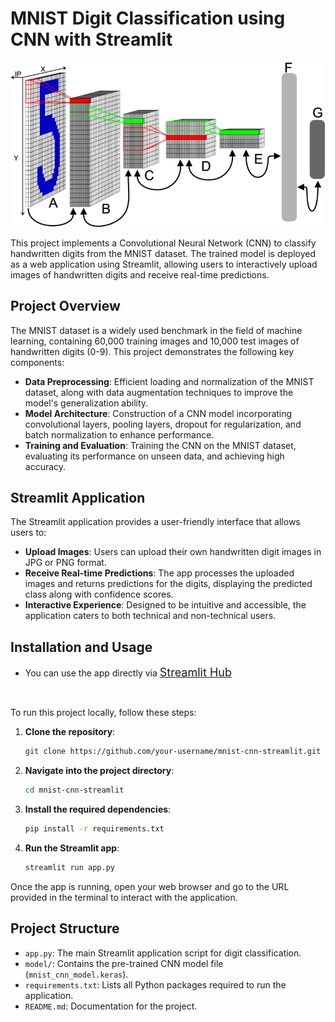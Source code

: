 # MNIST Digit Classification using CNN with Streamlit

<p align="center">
    <img src="image.png" alt="Project Cover Image" width="600"/>
</p>

This project implements a Convolutional Neural Network (CNN) to classify handwritten digits from the MNIST dataset. The trained model is deployed as a web application using Streamlit, allowing users to interactively upload images of handwritten digits and receive real-time predictions.

## Project Overview

The MNIST dataset is a widely used benchmark in the field of machine learning, containing 60,000 training images and 10,000 test images of handwritten digits (0-9). This project demonstrates the following key components:

- **Data Preprocessing**: Efficient loading and normalization of the MNIST dataset, along with data augmentation techniques to improve the model's generalization ability.
- **Model Architecture**: Construction of a CNN model incorporating convolutional layers, pooling layers, dropout for regularization, and batch normalization to enhance performance.
- **Training and Evaluation**: Training the CNN on the MNIST dataset, evaluating its performance on unseen data, and achieving high accuracy.

## Streamlit Application

The Streamlit application provides a user-friendly interface that allows users to:

- **Upload Images**: Users can upload their own handwritten digit images in JPG or PNG format.
- **Receive Real-time Predictions**: The app processes the uploaded images and returns predictions for the digits, displaying the predicted class along with confidence scores.
- **Interactive Experience**: Designed to be intuitive and accessible, the application caters to both technical and non-technical users.

## Installation and Usage

- You can use the app directly via <font size=4>[Streamlit Hub](https://digit-recognizer-app-2vttsjj9haryx4mn2bvcrv.streamlit.app/)</font>

<br>

To run this project locally, follow these steps:

1. **Clone the repository**:

   ```bash
   git clone https://github.com/your-username/mnist-cnn-streamlit.git
   ```

2. **Navigate into the project directory**:

   ```bash
   cd mnist-cnn-streamlit
   ```

3. **Install the required dependencies**:

   ```bash
   pip install -r requirements.txt
   ```

4. **Run the Streamlit app**:
   ```bash
   streamlit run app.py
   ```

Once the app is running, open your web browser and go to the URL provided in the terminal to interact with the application.

## Project Structure

- `app.py`: The main Streamlit application script for digit classification.
- `model/`: Contains the pre-trained CNN model file (`mnist_cnn_model.keras`).
- `requirements.txt`: Lists all Python packages required to run the application.
- `README.md`: Documentation for the project.

